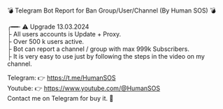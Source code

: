 💣​ Telegram Bot Report for Ban Group/User/Channel (By Human SOS) 💣​ 
       <br>
       
╭━━╴⚠️​ Upgrade 13.03.2024
<br>
├  All users accounts is Update + Proxy.
<br>
├  Over 500 k users active. 
<br>
├  Bot can report a channel / group with max 999k Subscribers.
<br>
├  It is very easy to use just by following the steps in the video on my channel.
<br>

 
 Telegram: 👉 https://t.me/HumanSOS
 <br>
 Youtube: 👉 https://www.youtube.com/@HumanSOS
 <br>
 Contact me on Telegram for buy it. 🛒​
